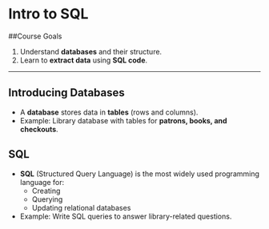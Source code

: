# Intro to SQL

##Course Goals
1. Understand **databases** and their structure.  
2. Learn to **extract data** using **SQL code**.

---

## Introducing Databases
- A **database** stores data in **tables** (rows and columns).  
- Example: Library database with tables for **patrons, books, and checkouts**.

##  SQL
- **SQL** (Structured Query Language) is the most widely used programming language for:
  - Creating  
  - Querying  
  - Updating relational databases  
- Example: Write SQL queries to answer library-related questions.
